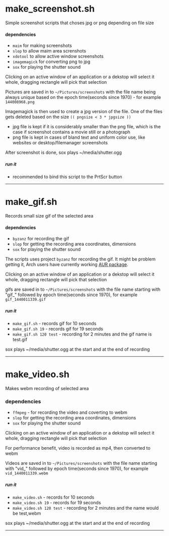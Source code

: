 # make_screenshot.sh

Simple screenshot scripts that choses jpg or png depending on file size

#### dependencies
* `maim` for making screenshots
* `slop` to allow maim area screnshots
* `xdotool` to allow active window screenshots
* `imagemagick` for converting png to jpg
* `sox` for playing the shutter sound

Clicking on an active window of an application or a dekstop will select it whole, dragging rectangle will pick that selection

Pictures are saved in to `~/Pictures/screenshots` with the file name being always unique based on the epoch time(seconds since 1970) - for example `144008968.png`

Imagemagick is then used to create a jpg version of the file. One of the files gets deleted based on the size `(( pngsize < 3 * jpgsize ))`
* jpg file is kept if it is considerably smaller than the png file, which is the case if screenshot contains a movie still or a photograph
* png file is kept in cases of bland text and uniform color use, like websites or desktop/filemanager screenshots

After screenshot is done, sox plays ~/media/shutter.ogg

##### run it

* recommended to bind this script to the PrtScr button

___


# make_gif.sh

Records small size gif of the selected area

#### dependencies
* `byzanz` for recording the gif
* `slop` for getting the recording area coordinates, dimensions
* `sox` for playing the shutter sound

The scripts uses project `byzanz` for recording the gif. It might be problem getting it, Arch users have currently working [AUR package](https://aur.archlinux.org/packages/byzanz-git/?comments=all).

Clicking on an active window of an application or a dekstop will select it whole, dragging rectangle will pick that selection

gifs are saved in to `~/Pictures/screenshots` with the file name starting with "gif_" followed by epoch time(seconds since 1970), for example `gif_1440011339.gif`

##### run it

* `make_gif.sh` - records gif for 10 seconds
* `make_gif.sh 19` - records gif for 19 seconds
* `make_gif.sh 120 test` - recording for 2 minutes and the gif name is test.gif

sox plays ~/media/shutter.ogg at the start and at the end of recording

___


# make_video.sh

Makes webm recording of selected area

### dependencies
* `ffmpeg` - for recording the video and coverting to webm
* `slop` for getting the recording area coordinates, dimensions
* `sox` for playing the shutter sound

Clicking on an active window of an application or a dekstop will select it whole, dragging rectangle will pick that selection

For performance benefit, video is recorded as mp4, then converted to webm

Videos are saved in to `~/Pictures/screenshots` with the file name starting with "vid_" followed by epoch time(seconds since 1970), for example `vid_1440011339.webm`

##### run it

* `make_video.sh` - records for 10 seconds
* `make_video.sh 19` - records for 19 seconds
* `make_video.sh 120 test` - recording for 2 minutes and the name would be test,webm

sox plays ~/media/shutter.ogg at the start and at the end of recording

___

